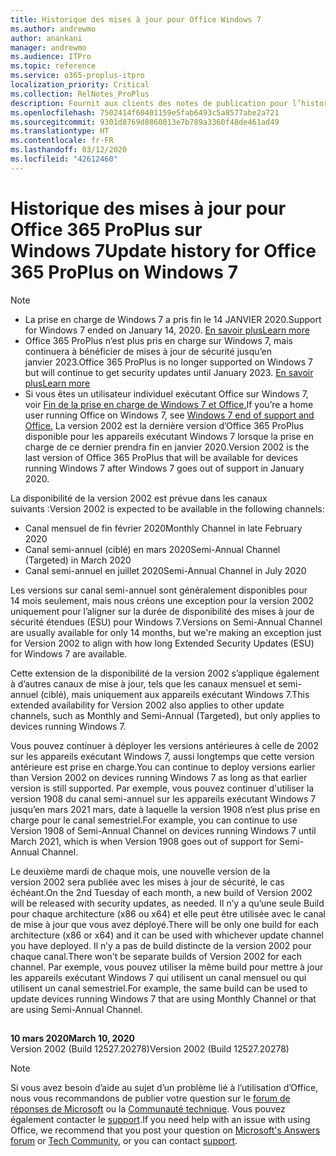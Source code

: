 ```yaml
---
title: Historique des mises à jour pour Office Windows 7
ms.author: andrewmo
author: anankani
manager: andrewmo
ms.audience: ITPro
ms.topic: reference
ms.service: o365-proplus-itpro
localization_priority: Critical
ms.collection: RelNotes_ProPlus
description: Fournit aux clients des notes de publication pour l’historique des mises à jour d’Office 365 ProPlus pour Windows 7
ms.openlocfilehash: 7502414f60401159e5fab6493c5a8577abe2a721
ms.sourcegitcommit: 9301d8769d8860013e7b789a3360f48de461ad49
ms.translationtype: HT
ms.contentlocale: fr-FR
ms.lasthandoff: 03/12/2020
ms.locfileid: "42612460"
---
```

# <a name="update-history-for-office-365-proplus-on-windows-7"></a><span data-ttu-id="952ed-103">Historique des mises à jour pour Office 365 ProPlus sur Windows 7</span><span class="sxs-lookup"><span data-stu-id="952ed-103">Update history for Office 365 ProPlus on Windows 7</span></span> 

 > [!NOTE]
>
>- <span data-ttu-id="952ed-104">La prise en charge de Windows 7 a pris fin le 14 JANVIER 2020.</span><span class="sxs-lookup"><span data-stu-id="952ed-104">Support for Windows 7 ended on January 14, 2020.</span></span> [<span data-ttu-id="952ed-105">En savoir plus</span><span class="sxs-lookup"><span data-stu-id="952ed-105">Learn more</span></span>](https://www.microsoft.com/microsoft-365/windows/end-of-windows-7-support?rtc=1)
>- <span data-ttu-id="952ed-106">Office 365 ProPlus n’est plus pris en charge sur Windows 7, mais continuera à bénéficier de mises à jour de sécurité jusqu’en janvier 2023.</span><span class="sxs-lookup"><span data-stu-id="952ed-106">Office 365 ProPlus is no longer supported on Windows 7 but will continue to get security updates until January 2023.</span></span> [<span data-ttu-id="952ed-107">En savoir plus</span><span class="sxs-lookup"><span data-stu-id="952ed-107">Learn more</span></span>](https://docs.microsoft.com/DeployOffice/windows-7-support)
>- <span data-ttu-id="952ed-108">Si vous êtes un utilisateur individuel exécutant Office sur Windows 7, voir [Fin de la prise en charge de Windows 7 et Office.](https://support.office.com/en-us/article/windows-7-end-of-support-and-office-78f20fab-b57b-44d7-8368-06a8493f3cb9?ui=en-US&rs=en-US&ad=US)</span><span class="sxs-lookup"><span data-stu-id="952ed-108">If you’re a home user running Office on Windows 7, see [Windows 7 end of support and Office.](https://support.office.com/en-us/article/windows-7-end-of-support-and-office-78f20fab-b57b-44d7-8368-06a8493f3cb9?ui=en-US&rs=en-US&ad=US)</span></span>
<span data-ttu-id="952ed-109">La version 2002 est la dernière version d’Office 365 ProPlus disponible pour les appareils exécutant Windows 7 lorsque la prise en charge de ce dernier prendra fin en janvier 2020.</span><span class="sxs-lookup"><span data-stu-id="952ed-109">Version 2002 is the last version of Office 365 ProPlus that will be available for devices running Windows 7 after Windows 7 goes out of support in January 2020.</span></span>  

<span data-ttu-id="952ed-110">La disponibilité de la version 2002 est prévue dans les canaux suivants :</span><span class="sxs-lookup"><span data-stu-id="952ed-110">Version 2002 is expected to be available in the following channels:</span></span>
- <span data-ttu-id="952ed-111">Canal mensuel de fin février 2020</span><span class="sxs-lookup"><span data-stu-id="952ed-111">Monthly Channel in late February 2020</span></span>
- <span data-ttu-id="952ed-112">Canal semi-annuel (ciblé) en mars 2020</span><span class="sxs-lookup"><span data-stu-id="952ed-112">Semi-Annual Channel (Targeted) in March 2020</span></span>
- <span data-ttu-id="952ed-113">Canal semi-annuel en juillet 2020</span><span class="sxs-lookup"><span data-stu-id="952ed-113">Semi-Annual Channel in July 2020</span></span>

<span data-ttu-id="952ed-114">Les versions sur canal semi-annuel sont généralement disponibles pour 14 mois seulement, mais nous créons une exception pour la version 2002 uniquement pour l’aligner sur la durée de disponibilité des mises à jour de sécurité étendues (ESU) pour Windows 7.</span><span class="sxs-lookup"><span data-stu-id="952ed-114">Versions on Semi-Annual Channel are usually available for only 14 months, but we're making an exception just for Version 2002 to align with how long Extended Security Updates (ESU) for Windows 7 are available.</span></span>

<span data-ttu-id="952ed-115">Cette extension de la disponibilité de la version 2002 s’applique également à d’autres canaux de mise à jour, tels que les canaux mensuel et semi-annuel (ciblé), mais uniquement aux appareils exécutant Windows 7.</span><span class="sxs-lookup"><span data-stu-id="952ed-115">This extended availability for Version 2002 also applies to other update channels, such as Monthly and Semi-Annual (Targeted), but only applies to devices running Windows 7.</span></span>

<span data-ttu-id="952ed-116">Vous pouvez continuer à déployer les versions antérieures à celle de 2002 sur les appareils exécutant Windows 7, aussi longtemps que cette version antérieure est prise en charge.</span><span class="sxs-lookup"><span data-stu-id="952ed-116">You can continue to deploy versions earlier than Version 2002 on devices running Windows 7 as long as that earlier version is still supported.</span></span> <span data-ttu-id="952ed-117">Par exemple, vous pouvez continuer d'utiliser la version 1908 du canal semi-annuel sur les appareils exécutant Windows 7 jusqu’en mars 2021 mars, date à laquelle la version 1908 n’est plus prise en charge pour le canal semestriel.</span><span class="sxs-lookup"><span data-stu-id="952ed-117">For example, you can continue to use Version 1908 of Semi-Annual Channel on devices running Windows 7 until March 2021, which is when Version 1908 goes out of support for Semi-Annual Channel.</span></span>

<span data-ttu-id="952ed-118">Le deuxième mardi de chaque mois, une nouvelle version de la version 2002 sera publiée avec les mises à jour de sécurité, le cas échéant.</span><span class="sxs-lookup"><span data-stu-id="952ed-118">On the 2nd Tuesday of each month, a new build of Version 2002 will be released with security updates, as needed.</span></span> <span data-ttu-id="952ed-119">Il n’y a qu’une seule Build pour chaque architecture (x86 ou x64) et elle peut être utilisée avec le canal de mise à jour que vous avez déployé.</span><span class="sxs-lookup"><span data-stu-id="952ed-119">There will be only one build for each architecture (x86 or x64) and it can be used with whichever update channel you have deployed.</span></span> <span data-ttu-id="952ed-120">Il n’y a pas de build distincte de la version 2002 pour chaque canal.</span><span class="sxs-lookup"><span data-stu-id="952ed-120">There won't be separate builds of Version 2002 for each channel.</span></span> <span data-ttu-id="952ed-121">Par exemple, vous pouvez utiliser la même build pour mettre à jour les appareils exécutant Windows 7 qui utilisent un canal mensuel ou qui utilisent un canal semestriel.</span><span class="sxs-lookup"><span data-stu-id="952ed-121">For example, the same build can be used to update devices running Windows 7 that are using Monthly Channel or that are using Semi-Annual Channel.</span></span>

##

[//]: # (NE PAS SUPPRIMER)

<span data-ttu-id="952ed-123">**10 mars 2020**</span><span class="sxs-lookup"><span data-stu-id="952ed-123">**March 10, 2020**</span></span><br/>
<span data-ttu-id="952ed-124">Version 2002 (Build 12527.20278)</span><span class="sxs-lookup"><span data-stu-id="952ed-124">Version 2002 (Build 12527.20278)</span></span><br/>




> [!NOTE]
> <span data-ttu-id="952ed-125">Si vous avez besoin d’aide au sujet d’un problème lié à l’utilisation d’Office, nous vous recommandons de publier votre question sur le [forum de réponses de Microsoft](https://answers.microsoft.com/) ou la [Communauté technique](https://techcommunity.microsoft.com/). Vous pouvez également contacter le [support](https://support.microsoft.com/contactus).</span><span class="sxs-lookup"><span data-stu-id="952ed-125">If you need help with an issue with using Office, we recommend that you post your question on [Microsoft's Answers forum](https://answers.microsoft.com/) or [Tech Community](https://techcommunity.microsoft.com/), or you can contact [support](https://support.microsoft.com/contactus).</span></span>
